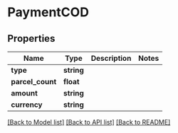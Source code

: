 # PaymentCOD

## Properties
Name | Type | Description | Notes
------------ | ------------- | ------------- | -------------
**type** | **string** |  | 
**parcel_count** | **float** |  | 
**amount** | **string** |  | 
**currency** | **string** |  | 

[[Back to Model list]](../../README.md#documentation-for-models) [[Back to API list]](../../README.md#documentation-for-api-endpoints) [[Back to README]](../../README.md)

